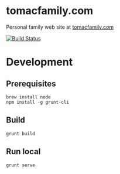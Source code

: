 # tomacfamily.com

Personal family web site at [tomacfamily.com](https://www.tomacfamily.com)

[![Build Status](https://travis-ci.com/rtomac/tomacfamily.com.svg?branch=master)](https://travis-ci.com/rtomac/tomacfamily.com)

# Development

## Prerequisites
```
brew install node
npm install -g grunt-cli
```

## Build
```
grunt build
```

## Run local
```
grunt serve
```
